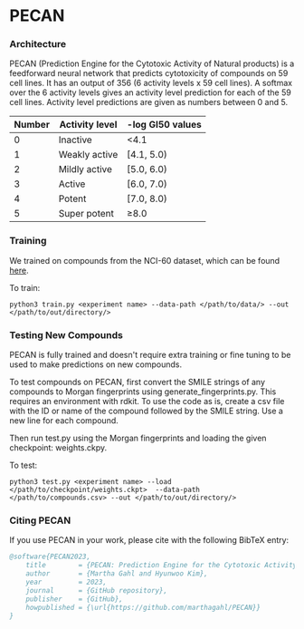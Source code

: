 # PECAN

### Architecture

PECAN (Prediction Engine for the Cytotoxic Activity of Natural products) is a feedforward neural network that predicts cytotoxicity of compounds on 59 cell lines. It has an output of 356 (6 activity levels x 59 cell lines). A softmax over the 6 activity levels gives an activity level prediction for each of the 59 cell lines. Activity level predictions are given as numbers between 0 and 5.

| Number | Activity level   | -log GI50 values |
|--------|------------------|------------------|
|0       | Inactive         | &lt;4.1          |
|1       | Weakly active    | \[4.1, 5.0\)     |
|2       | Mildly active    | \[5.0, 6.0\)     |
|3       | Active           | \[6.0, 7.0\)     |
|4       | Potent           | \[7.0, 8.0\)     |
|5       | Super potent     | &geq;8.0         |


### Training

We trained on compounds from the NCI-60 dataset, which can be found [here](https://dtp.cancer.gov/dtpstandard/dwindex/index.jsp).

To train:

```
python3 train.py <experiment name> --data-path </path/to/data/> --out </path/to/out/directory/>
```

### Testing New Compounds

PECAN is fully trained and doesn't require extra training or fine tuning to be used to make predictions on new compounds.

To test compounds on PECAN, first convert the SMILE strings of any compounds to Morgan fingerprints using generate_fingerprints.py. This requires an environment with rdkit. To use the code as is, create a csv file with the ID or name of the compound followed by the SMILE string. Use a new line for each compound. 

Then run test.py using the Morgan fingerprints and loading the given checkpoint: weights.ckpy.

To test:

```
python3 test.py <experiment name> --load </path/to/checkpoint/weights.ckpt>  --data-path </path/to/compounds.csv> --out </path/to/out/directory/>
```

### Citing PECAN

If you use PECAN in your work, please cite with the following BibTeX entry:

```bibtex
@software{PECAN2023,
    title        = {PECAN: Prediction Engine for the Cytotoxic Activity of Natural products},
    author       = {Martha Gahl and Hyunwoo Kim},
    year         = 2023,
    journal      = {GitHub repository},
    publisher    = {GitHub},
    howpublished = {\url{https://github.com/marthagahl/PECAN}}
}
```


